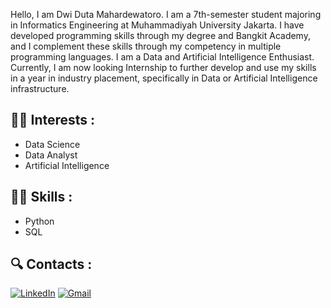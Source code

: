 Hello, I am Dwi Duta Mahardewatoro. I am a 7th-semester student majoring in Informatics Engineering at Muhammadiyah University Jakarta. I have developed programming skills through my degree and Bangkit Academy, and I complement these skills through my competency in multiple programming languages. I am a Data and Artificial Intelligence Enthusiast. Currently, I am now looking Internship to further develop and use my skills in a year in industry placement, specifically in Data or Artificial Intelligence infrastructure.

## :man_technologist: Interests :

- Data Science
- Data Analyst
- Artificial Intelligence

## :man_mechanic: Skills :

- Python
- SQL

## :mag: Contacts :
<p>
<a href="https://www.linkedin.com/in/dwidutam/" target="_blank"><img alt="LinkedIn" src="https://img.shields.io/badge/linkedin-%230077B5.svg?&style=for-the-badge&logo=linkedin&logoColor=white" /></a>
<a href="mailto:dwiduta.mahardewantoro@gmail.com" target="_blank"><img alt="Gmail" src="https://img.shields.io/badge/gmail-D14836?&style=for-the-badge&logo=gmail&logoColor=white"/></a>
<p/>
